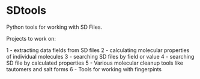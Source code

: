 SDtools
=======

Python tools for working with SD Files.

Projects to work on:

1 - extracting data fields from SD files
2 - calculating molecular properties of individual molecules
3 - searching SD files by field or value
4 - searching SD file by calculated properties
5 - Various molecular cleanup tools like tautomers and salt forms
6 - Tools for working with fingerpints
